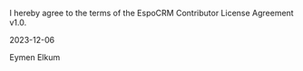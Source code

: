 I hereby agree to the terms of the EspoCRM Contributor License Agreement v1.0.

2023-12-06

Eymen Elkum
